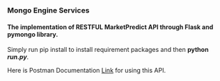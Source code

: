 ### Mongo Engine Services
#### The implementation of RESTFUL MarketPredict API through Flask and pymongo library.


Simply run pip install to install requirement packages and then __python *run.py*__.

Here is Postman Documentation [Link](https://documenter.getpostman.com/view/12212480/Tz5qZcaL) for using this API.



